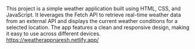 This project is a simple weather application built using HTML, CSS, and JavaScript. It leverages the Fetch API to retrieve real-time weather data from an external API and displays the current weather conditions for a selected location. The app features a clean and responsive design, making it easy to use across different devices.
https://weatherappnaresh.netlify.app/
